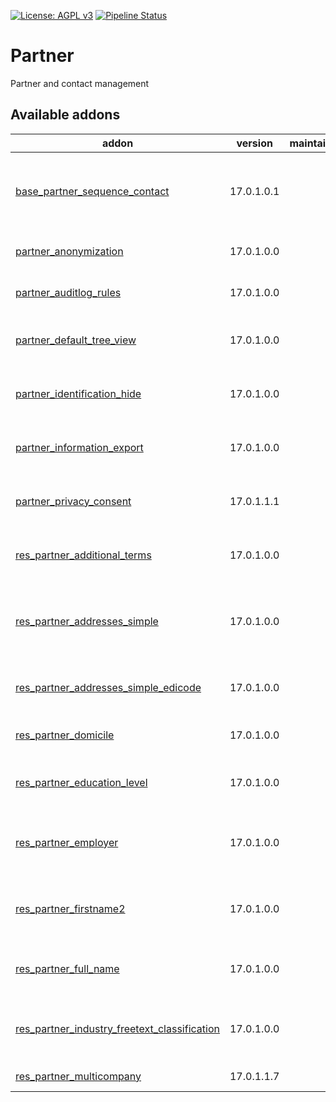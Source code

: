 [![License: AGPL v3](https://img.shields.io/badge/License-AGPL%20v3-blue.svg)](https://www.gnu.org/licenses/agpl-3.0)
[![Pipeline Status](https://gitlab.com/tawasta/odoo/partner/badges/17.0-dev/pipeline.svg)](https://gitlab.com/tawasta/odoo/partner/-/pipelines/)

Partner
=======
Partner and contact management

[//]: # (addons)

Available addons
----------------
addon | version | maintainers | summary
--- | --- | --- | ---
[base_partner_sequence_contact](base_partner_sequence_contact/) | 17.0.1.0.1 |  | Give unique partner sequence numbers for all partner types
[partner_anonymization](partner_anonymization/) | 17.0.1.0.0 |  | Allows anonymization partners
[partner_auditlog_rules](partner_auditlog_rules/) | 17.0.1.0.0 |  | Adds audit log rules for res partner
[partner_default_tree_view](partner_default_tree_view/) | 17.0.1.0.0 |  | Defaults Contacts action to tree view
[partner_identification_hide](partner_identification_hide/) | 17.0.1.0.0 |  | Hide partner identification page from non-admins
[partner_information_export](partner_information_export/) | 17.0.1.0.0 |  | Allows exporting all partner information
[partner_privacy_consent](partner_privacy_consent/) | 17.0.1.1.1 |  | Adds privacy consent helpers for partner
[res_partner_additional_terms](res_partner_additional_terms/) | 17.0.1.0.0 |  | New model for storing customized clauses
[res_partner_addresses_simple](res_partner_addresses_simple/) | 17.0.1.0.0 |  | Show company addresses and contacts in list instead of cards
[res_partner_addresses_simple_edicode](res_partner_addresses_simple_edicode/) | 17.0.1.0.0 |  | Add edicode to simple address tree view
[res_partner_domicile](res_partner_domicile/) | 17.0.1.0.0 |  | Adds domicile field for partner
[res_partner_education_level](res_partner_education_level/) | 17.0.1.0.0 |  | Create Education levels for partners
[res_partner_employer](res_partner_employer/) | 17.0.1.0.0 |  | Adds Employer char-type field to partners
[res_partner_firstname2](res_partner_firstname2/) | 17.0.1.0.0 |  | Adds a new field to define the second name for partners
[res_partner_full_name](res_partner_full_name/) | 17.0.1.0.0 |  | Adds a full recursive name for partners
[res_partner_industry_freetext_classification](res_partner_industry_freetext_classification/) | 17.0.1.0.0 |  | Add 'Other Industry Classification' freetext field for partners
[res_partner_multicompany](res_partner_multicompany/) | 17.0.1.1.7 |  | Partner Multi-company tags

[//]: # (end addons)
